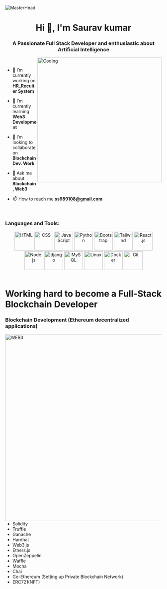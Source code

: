 ![MasterHead](https://feature.undp.org/beyond-bitcoin/assets/hxFnAcINBZ/block2.gif)
<h1 align="center">Hi 👋, I'm Saurav kumar</h1>
<h3 align="center">A Passionate Full Stack Developer and enthusiastic about Artificial Intelligence</h3>
<img align="right" alt="Coding" width="400" src="https://camo.githubusercontent.com/e20822b4282c07ffd010cd05f855a6561d3b62358ca9e607e4901288dd748fcb/68747470733a2f2f63646e2e6472696262626c652e636f6d2f75736572732f323133313939332f73637265656e73686f74732f343934383733362f74686f75676874776f726b732d6769665f6472696262626c652e676966">

<br />

- 🔭 I’m currently working on **HR_Recuiter System**

- 🌱 I’m currently learning **Web3 Development**

- 👯 I’m looking to collaborate on **Blockchain Dev. Work**

- 💬 Ask me about **Blockchain, Web3**

- 📫 How to reach me **ss989108@gmail.com**

<p align="left">
</p>


<br />
<h3 align="left">Languages and Tools:</h3>

<div style="display:inline_block" align="center">
    <img src="https://cdn.iconscout.com/icon/free/png-128/html-3628838-3030115.png" alt="HTML" width="60" height="60">
    <img src="https://cdn.iconscout.com/icon/free/png-256/css-alt-3628710-3029935.png" alt="CSS" width="60" height="60">
    <img src="https://cdn.iconscout.com/icon/free/png-256/javascript-3628858-3029998.png" alt="JavaScript" width="60" height="60">
    <img src="https://cdn.iconscout.com/icon/free/png-128/python-3628999-3030224.png" alt="Python" width="60" height="60">
    <img src="https://cdn.iconscout.com/icon/free/png-128/bootstrap-3628663-3029888.png" alt="Bootstrap" width="60" height="60">
    <img src="https://cdn.iconscout.com/icon/free/png-128/tailwind-css-5285308-4406745.png" alt="Tailwind" width="60" height="60">
    <img src="https://cdn.iconscout.com/icon/free/png-128/react-3-1175109.png" alt="React.js" width="60" height="60">
    <img src="https://cdn.iconscout.com/icon/free/png-128/node-js-3628954-3030179.png" alt="Node.js" width="60" height="60">
    <img src="https://cdn.iconscout.com/icon/free/png-128/django-3628732-3029957.png" alt="django" width="60" height="60">
    <img src="https://cdn.iconscout.com/icon/free/png-128/mysql-4-226026.png" alt="MySQL" width="60" height="60">
    <img src="https://cdn.iconscout.com/icon/free/png-128/linux-3521549-2944967.png" alt="Linux" width="60" height="60">
    <img src="https://cdn.iconscout.com/icon/free/png-128/docker-13-1175230.png" alt="Docker" width="60" height="60">
    <img src="https://cdn.iconscout.com/icon/free/png-128/git-225996.png" alt="Git" width="60" height="60">
</div>
<br>

# Working hard to become a Full-Stack Blockchain Developer  

### Blockchain Development (Ethereum decentralized applications)

<img align="right" alt="WEB3" src="https://i0.wp.com/bitcoinke.io/wp-content/uploads/2022/01/Web-3.0-GIF-2.gif" width="600">

- Solidity
- Truffle
- Ganache
- Hardhat
- Web3.js
- Ethers.js
- OpenZeppelin
- Waffle
- Mocha
- Chai
- Go-Ethereum
  (Setting up Private Blockchain Network)
- ERC721(NFT)

